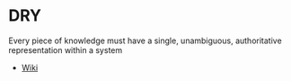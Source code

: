 # DRY

Every piece of knowledge must have a single, unambiguous, authoritative representation within a system

- [Wiki](https://en.wikipedia.org/wiki/Don%27t_repeat_yourself)